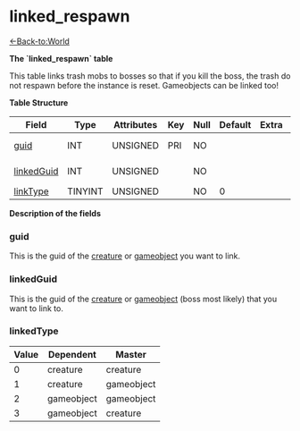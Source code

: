 # linked\_respawn

[<-Back-to:World](database-world)

**The \`linked\_respawn\` table**

This table links trash mobs to bosses so that if you kill the boss, the trash do not respawn before the instance is reset.
Gameobjects can be linked too!

**Table Structure**

| Field           | Type    | Attributes | Key | Null | Default | Extra | Comment            |
| --------------- | ------- | ---------- | --- | ---- | ------- | ----- | ------------------ |
| [guid][1]       | INT     | UNSIGNED   | PRI | NO   |         |       | Dependent Creature |
| [linkedGuid][2] | INT     | UNSIGNED   |     | NO   |         |       | Master Creature    |
| [linkType][3]   | TINYINT | UNSIGNED   |     | NO   | 0       |       |                    |

[1]: #guid
[2]: #linkedguid
[3]: #linktype

**Description of the fields**

### guid

This is the guid of the [creature](creature#guid) or [gameobject](gameobject#guid) you want to link.

### linkedGuid

This is the guid of the [creature](creature#guid) or [gameobject](gameobject#guid) (boss most likely) that you want to link to.

### linkedType

| Value | Dependent  | Master     |
| ----- | ---------- | ---------- |
| 0     | creature   | creature   |
| 1     | creature   | gameobject |
| 2     | gameobject | gameobject |
| 3     | gameobject | creature   |
